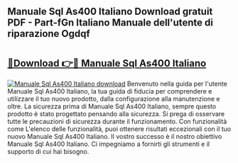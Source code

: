 ## Manuale Sql As400 Italiano Download gratuit PDF - Part-fGn Italiano Manuale dell'utente di riparazione Ogdqf

# <h2><a href="http://dfe07a.blite.top/?on=Manuale+Sql+As400+Italiano">🔗Download 👉🔴 Manuale Sql As400 Italiano</a></h2>

[![Manuale Sql As400 Italiano download](https://i.imgur.com/lujVjoI.png)](http://dfe07a.blite.top/?on=Manuale+Sql+As400+Italiano)
Benvenuto nella guida per l'utente Manuale Sql As400 Italiano, la tua guida di fiducia per comprendere e utilizzare il tuo nuovo prodotto, dalla configurazione alla manutenzione e oltre. La sicurezza prima di Manuale Sql As400 Italiano, sempre questo prodotto è stato progettato pensando alla sicurezza. Si prega di osservare tutte le precauzioni di sicurezza durante il funzionamento. Con funzionalità come L'elenco delle funzionalità, puoi ottenere risultati eccezionali con il tuo nuovo Manuale Sql As400 Italiano. Il vostro successo è il nostro obiettivo Manuale Sql As400 Italiano. Ci impegniamo a fornirti gli strumenti e il supporto di cui hai bisogno.

